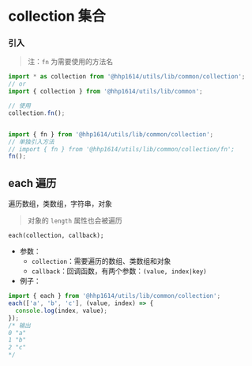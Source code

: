 # collection 集合

### 引入

> 注：`fn` 为需要使用的方法名

```js
import * as collection from '@hhp1614/utils/lib/common/collection';
// or
import { collection } from '@hhp1614/utils/lib/common';

// 使用
collection.fn();


import { fn } from '@hhp1614/utils/lib/common/collection';
// 单独引入方法
// import { fn } from '@hhp1614/utils/lib/common/collection/fn';
fn();
```

## each 遍历

遍历数组，类数组，字符串，对象

> 对象的 `length` 属性也会被遍历

```text
each(collection, callback);
```

- 参数：
    - `collection`：需要遍历的数组、类数组和对象
    - `callback`：回调函数，有两个参数：`(value, index|key)`
- 例子：
```js
import { each } from '@hhp1614/utils/lib/common/collection';
each(['a', 'b', 'c'], (value, index) => {
  console.log(index, value);
});
/* 输出
0 "a"
1 "b"
2 "c"
*/
```
